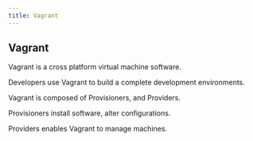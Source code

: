 ```yaml
---
title: Vagrant
---
```

## Vagrant

Vagrant is a cross platform virtual machine software.

Developers use Vagrant to build a complete development environments.

Vagrant is composed of Provisioners, and Providers.

Provisioners install software, alter configurations.

Providers enables Vagrant to manage machines.
